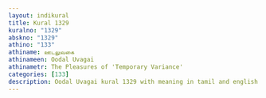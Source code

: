 ```yaml
---
layout: indikural
title: Kural 1329
kuralno: "1329"
abskno: "1329"
athino: "133"
athiname: ஊடலுவகை
athinameen: Oodal Uvagai
athinametr: The Pleasures of 'Temporary Variance'
categories: [133]
description: Oodal Uvagai kural 1329 with meaning in tamil and english 
---
```


